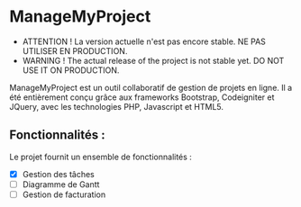 ManageMyProject
===============

- ATTENTION ! La version actuelle n'est pas encore stable. NE PAS UTILISER EN PRODUCTION.
- WARNING ! The actual release of the project is not stable yet. DO NOT USE IT ON PRODUCTION.

ManageMyProject est un outil collaboratif de gestion de projets en ligne. Il a été entièrement conçu grâce aux frameworks Bootstrap, Codeigniter et JQuery, avec les technologies PHP, Javascript et HTML5.

Fonctionnalités :
----------------------

Le projet fournit un ensemble de fonctionnalités : 
- [x] Gestion des tâches
- [ ] Diagramme de Gantt
- [ ] Gestion de facturation 

